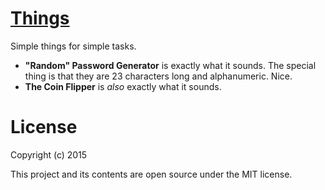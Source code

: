 # [Things](https://krikmo.github.io)

Simple things for simple tasks.

* **"Random" Password Generator** is exactly what it sounds. The special thing is that they are 23 characters long and alphanumeric. Nice.
* **The Coin Flipper** is *also* exactly what it sounds.

# License

Copyright (c) 2015

This project and its contents are open source under the MIT license.
